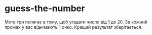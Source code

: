 # guess-the-number
Мета гри полягає в тому, щоб угадати число від 1 до 20. За кожний промах у вас віднімають 1 очко. Кращий результат зберігається.
